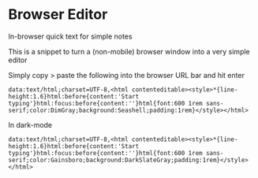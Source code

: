# Browser Editor
In-browser quick text for simple notes

This is a snippet to turn a (non-mobile) browser window into a very simple editor

Simply copy > paste the following into the browser URL bar and hit enter
```
data:text/html;charset=UTF-8,<html contenteditable><style>*{line-height:1.6}html:before{content:'Start typing'}html:focus:before{content:''}html{font:600 1rem sans-serif;color:DimGray;background:Seashell;padding:1rem}</style></html>
```

In dark-mode
```
data:text/html;charset=UTF-8,<html contenteditable><style>*{line-height:1.6}html:before{content:'Start typing'}html:focus:before{content:''}html{font:600 1rem sans-serif;color:Gainsboro;background:DarkSlateGray;padding:1rem}</style></html>
```
